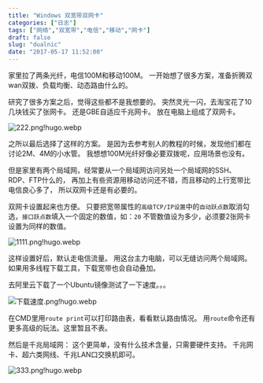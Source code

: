 ```yaml
---
title: "Windows 双宽带双网卡"
categories: ["日志"]
tags: ["网络","双宽带","电信","移动","网卡"]
draft: false
slug: "dualnic"
date: "2017-05-17 11:52:00"
---
```


家里拉了两条光纤，电信100M和移动100M。
一开始想了很多方案，准备折腾双wan双拨、负载均衡、动态路由什么的。

研究了很多方案之后，觉得这些都不是我想要的。
突然灵光一闪，去淘宝花了10几块钱买了张网卡。
还是GBE自适应千兆网卡。
放在电脑上组成了双网卡。

![222.png!hugo.webp](https://images.eallion.com/images/2017/05/17/256815267.png!hugo.webp)

之所以最后选择了这样的方案。
是因为去参考别人的教程的时候，发现他们都在讨论2M、4M的小水管。
我想想100M光纤好像必要双拨呢，应用场景也没有。

但是家里有两个局域网，经常要从一个局域网访问另处一个局域网的SSH、RDP、FTP什么的，
再加上有些资源用移动访问还不错，而且移动的上行宽带比电信良心多了，
所以双网卡还是有必要的。

双网卡设置起来也方便。
只要把宽带属性的`高级TCP/IP设置`中的`自动跃点数`取消勾选，`接口跃点数`填入一个固定的数值，如：`20`
不管数值设为多少，必须要2张网卡设置为同样的数值。

![1111.png!hugo.webp](https://images.eallion.com/images/2017/05/17/1204207163.png!hugo.webp)

这样设置好后，默认走电信流量。
用这台主力电脑，可以无缝访问两个局域网。
如果用多线程下载工具，下载宽带也会自动叠加。

去阿里云下载了一个Ubuntu镜像测试了一下速度。。。

![下载速度.png!hugo.webp](https://images.eallion.com/images/2017/05/17/249153887.png!hugo.webp)

在CMD里用`route print`可以打印路由表，看看默认路由情况。
用`route`命令还有更多高级的玩法。这里暂且不表。

然后是千兆局域网：
这个更简单，没有什么技术含量，只需要硬件支持。
千兆网卡、超六类网线、千兆LAN口交换机即可。

![333.png!hugo.webp](https://images.eallion.com/images/2017/05/17/4038504302.png!hugo.webp)
